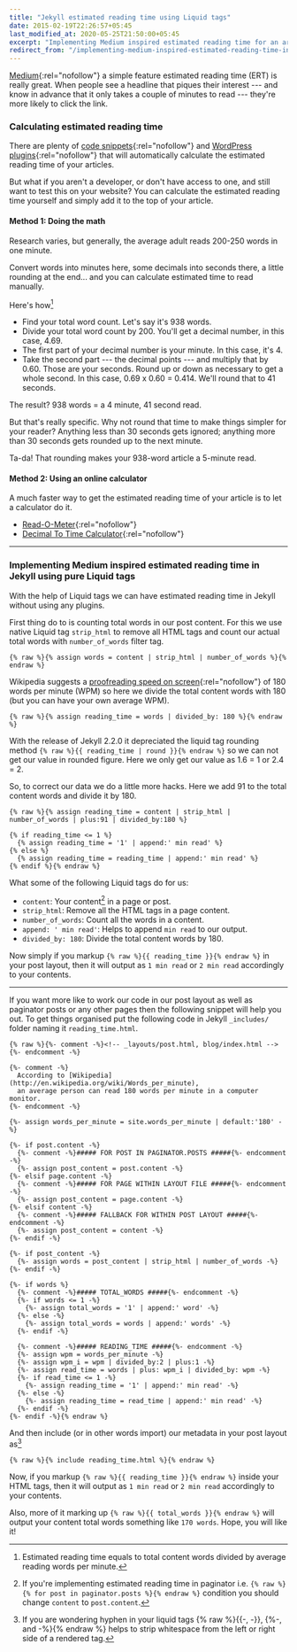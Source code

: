 ```yaml
---
title: "Jekyll estimated reading time using Liquid tags"
date: 2015-02-19T22:26:57+05:45
last_modified_at: 2020-05-25T21:50:00+05:45
excerpt: "Implementing Medium inspired estimated reading time for an article or a blog post based on standard reading speed in Jekyll generated static sites."
redirect_from: "/implementing-medium-inspired-estimated-reading-time-into-jekyll/"
---
```


[Medium](http://medium.com/the-story/read-time-and-you-bc2048ab620c){:rel="nofollow"} a simple feature estimated reading time (ERT) is really great. When people see a headline that piques their interest --- and know in advance that it only takes a couple of minutes to read --- they're more likely to click the link.

### Calculating estimated reading time

There are plenty of [code snippets](http://github.com/search?q=reading+time){:rel="nofollow"} and [WordPress plugins](http://wordpress.org/search/reading+time){:rel="nofollow"} that will automatically calculate the estimated reading time of your articles.

But what if you aren't a developer, or don't have access to one, and still want to test this on your website? You can calculate the estimated reading time yourself and simply add it to the top of your article.

#### Method 1: Doing the math

Research varies, but generally, the average adult reads 200-250 words in one minute.

Convert words into minutes here, some decimals into seconds there, a little rounding at the end... and you can calculate estimated time to read manually.

Here's how[^ertmath]

- Find your total word count. Let's say it's 938 words.
- Divide your total word count by 200. You'll get a decimal number, in this case, 4.69.
- The first part of your decimal number is your minute. In this case, it's 4.
- Take the second part --- the decimal points --- and multiply that by 0.60. Those are your seconds. Round up or down as necessary to get a whole second. In this case, 0.69 x 0.60 = 0.414. We'll round that to 41 seconds.

The result? 938 words = a 4 minute, 41 second read.

But that's really specific. Why not round that time to make things simpler for your reader? Anything less than 30 seconds gets ignored; anything more than 30 seconds gets rounded up to the next minute.

Ta-da! That rounding makes your 938-word article a 5-minute read.

#### Method 2: Using an online calculator

A much faster way to get the estimated reading time of your article is to let a calculator do it.

- [Read-O-Meter](http://niram.org/read/){:rel="nofollow"}
- [Decimal To Time Calculator](http://www.calculatorsoup.com/calculators/time/decimal-to-time-calculator.php){:rel="nofollow"}

---

### Implementing Medium inspired estimated reading time in Jekyll using pure Liquid tags

With the help of Liquid tags we can have estimated reading time in Jekyll without using any plugins.

First thing do to is counting total words in our post content. For this we use native Liquid tag `strip_html` to remove all HTML tags and count our actual total words with `number_of_words` filter tag.

```liquid
{% raw %}{% assign words = content | strip_html | number_of_words %}{% endraw %}
```

Wikipedia suggests a [proofreading speed on screen](http://en.wikipedia.org/wiki/Words_per_minute#Reading_and_comprehension){:rel="nofollow"} of 180 words per minute (WPM) so here we divide the total content words with 180 (but you can have your own average WPM).

```liquid
{% raw %}{% assign reading_time = words | divided_by: 180 %}{% endraw %}
```

With the release of Jekyll 2.2.0 it depreciated the liquid tag rounding method `{% raw %}{{ reading_time | round }}{% endraw %}` so we can not get our value in rounded figure. Here we only get our value as 1.6 = 1 or 2.4 = 2.

So, to correct our data we do a little more hacks. Here we add 91 to the total content words and divide it by 180.

```liquid
{% raw %}{% assign reading_time = content | strip_html | number_of_words | plus:91 | divided_by:180 %}

{% if reading_time <= 1 %}
  {% assign reading_time = '1' | append:' min read' %}
{% else %}
  {% assign reading_time = reading_time | append:' min read' %}
{% endif %}{% endraw %}
```

What some of the following Liquid tags do for us:

- `content`: Your content[^content] in a page or post.
- `strip_html`: Remove all the HTML tags in a page content.
- `number_of_words`: Count all the words in a content.
- `append: ' min read'`: Helps to append `min read` to our output.
- `divided_by: 180`: Divide the total content words by 180.

Now simply if you markup `{% raw %}{{ reading_time }}{% endraw %}` in your post layout, then it will output as `1 min read` or `2 min read` accordingly to your contents.

---

If you want more like to work our code in our post layout as well as paginator posts or any other pages then the following snippet will help you out. To get things organised put the following code in Jekyll `_includes/` folder naming it `reading_time.html`.

```liquid
{% raw %}{%- comment -%}<!-- _layouts/post.html, blog/index.html -->{%- endcomment -%}

{%- comment -%}
  According to [Wikipedia](http://en.wikipedia.org/wiki/Words_per_minute),
  an average person can read 180 words per minute in a computer monitor.
{%- endcomment -%}

{%- assign words_per_minute = site.words_per_minute | default:'180' -%}

{%- if post.content -%}
  {%- comment -%}##### FOR POST IN PAGINATOR.POSTS #####{%- endcomment -%}
  {%- assign post_content = post.content -%}
{%- elsif page.content -%}
  {%- comment -%}##### FOR PAGE WITHIN LAYOUT FILE #####{%- endcomment -%}
  {%- assign post_content = page.content -%}
{%- elsif content -%}
  {%- comment -%}##### FALLBACK FOR WITHIN POST LAYOUT #####{%- endcomment -%}
  {%- assign post_content = content -%}
{%- endif -%}

{%- if post_content -%}
  {%- assign words = post_content | strip_html | number_of_words -%}
{%- endif -%}

{%- if words %}
  {%- comment -%}##### TOTAL_WORDS #####{%- endcomment -%}
  {%- if words <= 1 -%}
    {%- assign total_words = '1' | append:' word' -%}
  {%- else -%}
    {%- assign total_words = words | append:' words' -%}
  {%- endif -%}

  {%- comment -%}##### READING_TIME #####{%- endcomment -%}
  {%- assign wpm = words_per_minute -%}
  {%- assign wpm_i = wpm | divided_by:2 | plus:1 -%}
  {%- assign read_time = words | plus: wpm_i | divided_by: wpm -%}
  {%- if read_time <= 1 -%}
    {%- assign reading_time = '1' | append:' min read' -%}
  {%- else -%}
    {%- assign reading_time = read_time | append:' min read' -%}
  {%- endif -%}
{%- endif -%}{% endraw %}
```

And then include (or in other words import) our metadata in your post layout as[^whitespace_control]

```Liquid
{% raw %}{% include reading_time.html %}{% endraw %}
```

Now, if you markup `{% raw %}{{ reading_time }}{% endraw %}` inside your HTML tags, then it will output as `1 min read` or `2 min read` accordingly to your contents.

Also, more of it marking up `{% raw %}{{ total_words }}{% endraw %}` will output your content total words something like `170 words`. Hope, you will like it!

[^ertmath]: Estimated reading time equals to total content words divided by average reading words per minute.
[^content]: If you're implementing estimated reading time in paginator i.e. `{% raw %}{% for post in paginator.posts %}{% endraw %}` condition you should change `content` to `post.content`.
[^whitespace_control]: If you are wondering hyphen in your liquid tags {% raw %}{{-, -}}, {%-, and -%}{% endraw %} helps to strip whitespace from the left or right side of a rendered tag.

